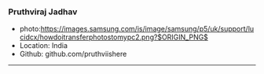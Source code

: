 ### Pruthviraj Jadhav
- photo:https://images.samsung.com/is/image/samsung/p5/uk/support/lucidcx/howdoitransferphotostomypc2.png?$ORIGIN_PNG$
- Location: India
- Github: github.com/pruthviishere
***